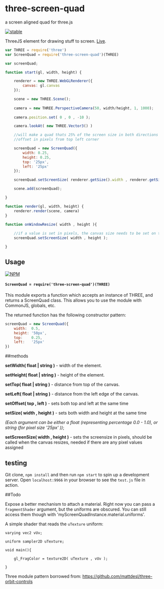 # three-screen-quad
a screen aligned quad for three.js



[![stable](http://badges.github.io/stability-badges/dist/stable.svg)](http://github.com/badges/stability-badges)

ThreeJS element for drawing stuff to screen. [Live](http://dusanbosnjak.com/test/webGL/three-screen-quad/).

```js
var THREE = require('three')
var ScreenQuad = require('three-screen-quad')(THREE)

var screenQuad;

function start(gl, width, height) {

    renderer = new THREE.WebGLRenderer({
        canvas: gl.canvas
    });

    scene = new THREE.Scene();
    
    camera = new THREE.PerspectiveCamera(50, width/height, 1, 1000);
    
    camera.position.set( 0 , 0 , -10 );

    camera.lookAt( new THREE.Vector3() )

    //will make a quad thats 25% of the screen size in both directions
    //offset in pixels from top left corner 

    screenQuad = new ScreenQuad({
    	width: 0.25,
    	height: 0.25,
    	top: '25px',
    	left: '25px'
    });

    screenQuad.setScreenSize( renderer.getSize().width , renderer.getSize().height );

    scene.add(screenQuad);

}

function render(gl, width, height) {
    renderer.render(scene, camera)
}

function onWindowResize( width , height ){
	
	//if a value is set in pixels, the canvas size needs to be set on the element
	screenQuad.setScreenSize( width , height );

}
```

## Usage
[![NPM](https://nodei.co/npm/three-screen-quad.png)](https://npmjs.org/package/three-screen-quad)

#### `ScreenQuad = require('three-screen-quad')(THREE)`

This module exports a function which accepts an instance of THREE, and returns a ScreenQuad class. This allows you to use the module with CommonJS, globals, etc.

The returned function has the following constructor pattern:

```js
screenQuad = new ScreenQuad({
	width: 	0.5, 
	height: '50px',
	top:    0.25, 
	left:   '25px'
})
```

##methods

**setWidth( float | string )** - width of the element. 

**setHeight( float | string )** - height of the element. 

**setTop( float | string )** - distance from top of the canvas. 

**setLeft( float | string )** - distance from the left edge of the canvas. 

**setOffset( top , left )** - sets both top and left at the same time

**setSize( width , height )** - sets both width and height at the same time

_(Each argument can be either a float (representing percentage 0.0 - 1.0), or string (for pixel size '25px' ))_;

**setScreenSize( width , height )** - sets the screensize in pixels, should be called when the canvas resizes, needed if there are any pixel values assigned

## testing

Git clone, `npm install` and then run `npm start` to spin up a development server. Open `localhost:9966` in your browser to see the `test.js` file in action.

##Todo

Expose a better mechanism to attach a material. Right now you can pass a `fragmentShader` argument, but the uniforms are obscured. You can still access them though with 'myScreenQuadInstance.material.uniforms'.

A simple shader that reads the `uTexture` uniform:

```
varying vec2 vUv;

uniform sampler2D uTexture;

void main(){

	gl_FragColor = texture2D( uTexture , vUv );

}
```


Three module pattern borrowed from:
https://github.com/mattdesl/three-orbit-controls
